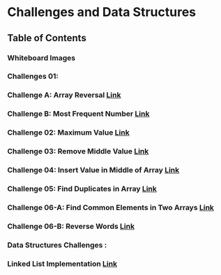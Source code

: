 # Challenges and Data Structures

## Table of Contents

### Whiteboard Images

### Challenges 01:
### Challenge A: Array Reversal  [Link](https://github.com/Moayadhamdan/challenges-and-data-structures/blob/main/whiteboard-challenges/assets/Array%20Reversal.PNG)
### Challenge B: Most Frequent Number  [Link](https://github.com/Moayadhamdan/challenges-and-data-structures/blob/main/whiteboard-challenges/assets/Most%20Frequent%20Number.PNG)

### Challenge 02: Maximum Value  [Link](https://github.com/Moayadhamdan/challenges-and-data-structures/blob/main/whiteboard-challenges/assets/Maximum%20Value.PNG)

### Challenge 03: Remove Middle Value  [Link](https://github.com/Moayadhamdan/challenges-and-data-structures/blob/main/whiteboard-challenges/assets/Remove%20Middle%20Value%20from%20Array.PNG)

### Challenge 04: Insert Value in Middle of Array  [Link](https://github.com/Moayadhamdan/challenges-and-data-structures/blob/main/whiteboard-challenges/assets/Insert%20Value%20in%20Middle%20of%20Array.PNG)

### Challenge 05: Find Duplicates in Array  [Link](https://github.com/Moayadhamdan/challenges-and-data-structures/blob/main/Challenges/Find-Duplicates/Find-Duplicates/README.md)

### Challenge 06-A: Find Common Elements in Two Arrays  [Link](https://github.com/Moayadhamdan/challenges-and-data-structures/blob/main/Challenges/Common-Elements/Common-Elements/README.md)

### Challenge 06-B: Reverse Words  [Link](https://github.com/Moayadhamdan/challenges-and-data-structures/blob/main/Challenges/Reverse-Words/Reverse-Words/README.md)

### Data Structures Challenges : 
### Linked List Implementation  [Link](https://github.com/Moayadhamdan/challenges-and-data-structures/blob/main/Data%20Structures/LinkedList/LinkedList/README.md)




